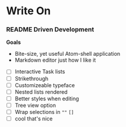 # Write On

### README Driven Development

**Goals**

- Bite-size, yet useful Atom-shell application
- Markdown editor just how I like it
 - [ ] Interactive Task lists
 - [ ] Strikethrough
 - [ ] Customizeable typeface
 - [ ] Nested lists rendered
 - [ ] Better styles when editing
 - [ ] Tree view option
 - [ ] Wrap selections in `""` `[]`
 - [ ] cool that's nice
